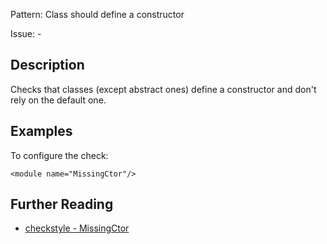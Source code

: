 Pattern: Class should define a constructor

Issue: -

## Description

Checks that classes (except abstract ones) define a constructor and don't rely on the default one. 

## Examples

To configure the check: 
    
    
    <module name="MissingCtor"/>

## Further Reading

* [checkstyle - MissingCtor](http://checkstyle.sourceforge.net/config_coding.html#MissingCtor)